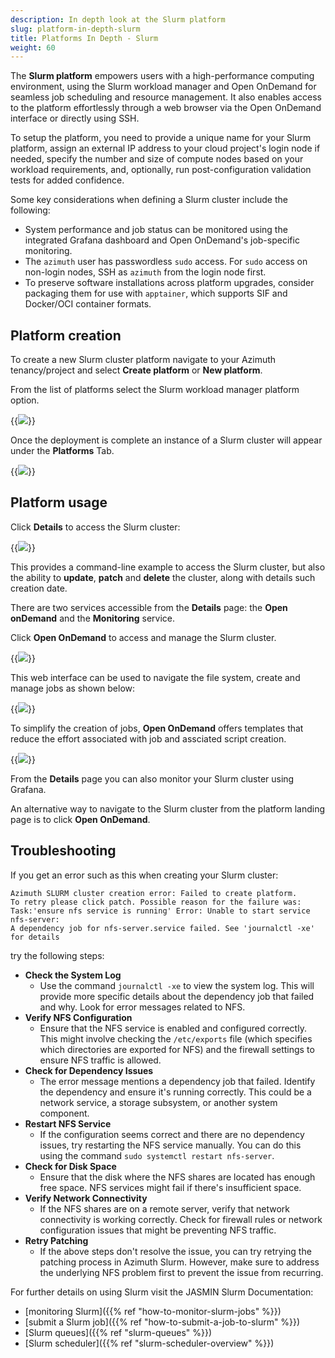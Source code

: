 ```yaml
---
description: In depth look at the Slurm platform
slug: platform-in-depth-slurm
title: Platforms In Depth - Slurm
weight: 60
---
```


The **Slurm platform** empowers users with a high-performance computing environment, using the Slurm workload manager and Open OnDemand for seamless job scheduling and resource management. It also enables access to the platform effortlessly through a web browser via the Open OnDemand interface or directly using SSH.

To setup the platform, you need to provide a unique name for your Slurm platform, assign an external IP address to your cloud project's login node if needed, specify the number and size of compute nodes based on your workload requirements, and, optionally, run post-configuration validation tests for added confidence.

Some key considerations when defining a Slurm cluster include the following:

- System performance and job status can be monitored using the integrated Grafana dashboard and Open OnDemand's job-specific monitoring.
- The `azimuth` user has passwordless `sudo` access. For `sudo` access on non-login nodes, SSH as `azimuth` from the login node first.
- To preserve software installations across platform upgrades, consider packaging them for use with `apptainer`, which supports SIF and Docker/OCI container formats.

## Platform creation

To create a new Slurm cluster platform navigate to your Azimuth tenancy/project and select **Create platform** or **New platform**.

From the list of platforms select the Slurm workload manager platform option.

{{<image src="img/docs/platform-in-depth-slurm/Azimuth-create-slurm-cluster-configuration-Page.png" caption="Create Slurm platform" wrapper="col-9 mx-auto text-center">}}

Once the deployment is complete an instance of a Slurm cluster will appear under the **Platforms** Tab.

{{<image src="img/docs/platform-in-depth-slurm/Azimuth-slurm-cluster-Page.png" caption="Slurm cluster" wrapper="col-4 mx-auto text-center">}}

## Platform usage

Click **Details** to access the Slurm cluster:

{{<image src="img/docs/platform-in-depth-slurm/slurm-cluster-details.png" caption="Slurm cluster Details" wrapper="col-12 mx-auto text-center">}}

This provides a command-line example to access the Slurm cluster, but also the ability to **update**, **patch** and **delete** the cluster, along with details such creation date.

There are two services accessible from the **Details** page: the **Open onDemand** and the **Monitoring** service.

Click **Open OnDemand** to access and manage the Slurm cluster.

{{<image src="img/docs/platform-in-depth-slurm/openonDemand.png" caption="Slurm open ondemand" wrapper="col-9 mx-auto text-center">}}

This web interface can be used to navigate the file system, create and manage jobs as shown below:

{{<image src="img/docs/platform-in-depth-slurm/managejobs.png" caption="Manage jobs" wrapper="col-9 mx-auto text-center">}}

To simplify the creation of jobs, **Open OnDemand** offers templates that reduce the effort associated with job and assciated script creation.

{{<image src="img/docs/platform-in-depth-slurm/jobcreation.png" caption="Create jobs" wrapper="col-12 mx-auto text-center">}}

From the **Details** page you can also monitor your Slurm cluster using Grafana.

An alternative way to navigate to the Slurm cluster from the platform landing page is to click **Open OnDemand**.

## Troubleshooting

If you get an error such as this when creating your Slurm cluster:

```console
Azimuth SLURM cluster creation error: Failed to create platform.
To retry please click patch. Possible reason for the failure was:
Task:'ensure nfs service is running' Error: Unable to start service nfs-server:
A dependency job for nfs-server.service failed. See 'journalctl -xe' for details
```

try the following steps:

- **Check the System Log**
  - Use the command `journalctl -xe` to view the system log. This will provide more specific details about the dependency job that failed and why. Look for error messages related to NFS.
- **Verify NFS Configuration**
  - Ensure that the NFS service is enabled and configured correctly. This might involve checking the `/etc/exports` file (which specifies which directories are exported for NFS) and the firewall settings to ensure NFS traffic is allowed.
- **Check for Dependency Issues**
  - The error message mentions a dependency job that failed. Identify the dependency and ensure it's running correctly. This could be a network service, a storage subsystem, or another system component.
- **Restart NFS Service**
  - If the configuration seems correct and there are no dependency issues, try restarting the NFS service manually. You can do this using the command `sudo systemctl restart nfs-server`.
- **Check for Disk Space**
  - Ensure that the disk where the NFS shares are located has enough free space. NFS services might fail if there's insufficient space.
- **Verify Network Connectivity**
  - If the NFS shares are on a remote server, verify that network connectivity is working correctly. Check for firewall rules or network configuration issues that might be preventing NFS traffic.
- **Retry Patching**
  - If the above steps don't resolve the issue, you can try retrying the patching process in Azimuth Slurm. However, make sure to address the underlying NFS problem first to prevent the issue from recurring.

For further details on using Slurm visit the JASMIN Slurm Documentation:

- [monitoring Slurm]({{% ref "how-to-monitor-slurm-jobs" %}})
- [submit a Slurm job]({{% ref "how-to-submit-a-job-to-slurm" %}})
- [Slurm queues]({{% ref "slurm-queues" %}})
- [Slurm scheduler]({{% ref "slurm-scheduler-overview" %}})
